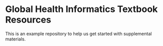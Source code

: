 # Global Health Informatics Textbook Resources

This is an example repository to help us get started with supplemental materials.
